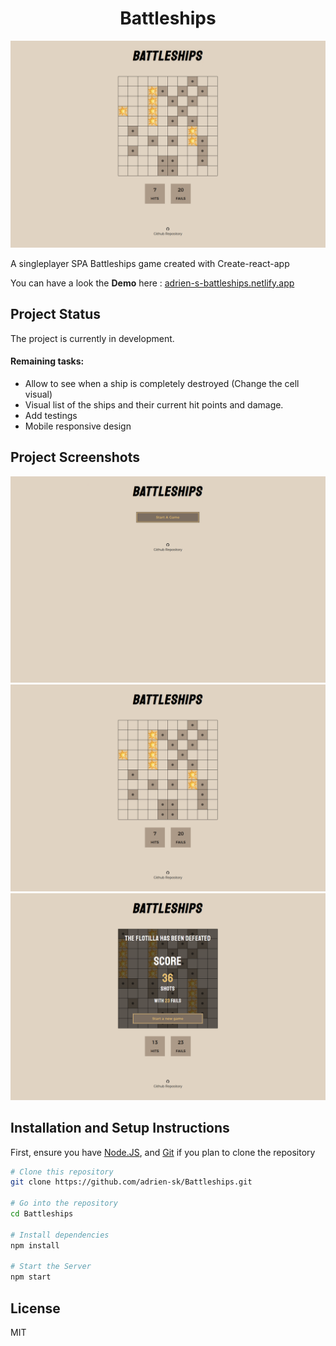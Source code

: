 <h1 align="center"> Battleships </h1>

![Battleships](/docs/preview_step2.png)

A singleplayer SPA Battleships game created with Create-react-app 

You can have a look the **Demo** here : [adrien-s-battleships.netlify.app](https://adrien-s-battleships.netlify.app/)


## Project Status
The project is currently in development.

#### Remaining tasks:

* Allow to see when a ship is completely destroyed (Change the cell visual)
* Visual list of the ships and their current hit points and damage.
* Add testings
* Mobile responsive design


## Project Screenshots

![Battleships](/docs/preview_step1.png)
![Battleships](/docs/preview_step2.png)
![Battleships](/docs/preview_step3.png)


## Installation and Setup Instructions

First, ensure you have [Node.JS](https://nodejs.org), and [Git](https://git-scm.com/) if you plan to clone the repository 

```bash
# Clone this repository
git clone https://github.com/adrien-sk/Battleships.git

# Go into the repository
cd Battleships

# Install dependencies
npm install

# Start the Server
npm start
```


## License
MIT
